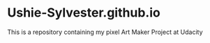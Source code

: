 # Ushie-Sylvester.github.io
This is a repository containing my  pixel  Art Maker Project at Udacity
